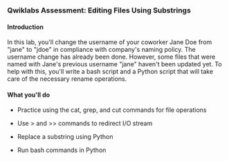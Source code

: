 ### Qwiklabs Assessment: Editing Files Using Substrings

#### Introduction

In this lab, you'll change the username of your coworker Jane Doe from "jane" to "jdoe" in compliance with company's naming policy. The username change has already been done. However, some files that were named with Jane's previous username "jane" haven't been updated yet. To help with this, you'll write a bash script and a Python script that will take care of the necessary rename operations.

#### What you'll do

- Practice using the cat, grep, and cut commands for file operations

- Use > and >> commands to redirect I/O stream

- Replace a substring using Python

- Run bash commands in Python

